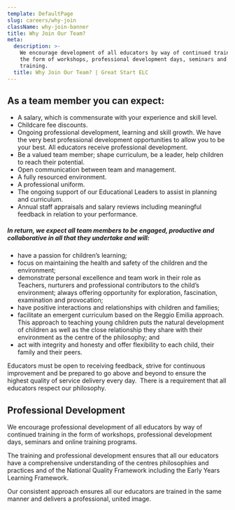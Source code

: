 ```yaml
---
template: DefaultPage
slug: careers/why-join
className: why-join-banner
title: Why Join Our Team?
meta:
  description: >-
    We encourage development of all educators by way of continued training in
    the form of workshops, professional development days, seminars and online
    training.
  title: Why Join Our Team? | Great Start ELC
---
```

## As a team member you can expect:

* A salary, which is commensurate with your experience and skill level.
* Childcare fee discounts.
* Ongoing professional development, learning and skill growth. We have the very best professional development opportunities to allow you to be your best. All educators receive professional development.
* Be a valued team member; shape curriculum, be a leader, help children to reach their potential.
* Open communication between team and management.
* A fully resourced environment.
* A professional uniform.
* The ongoing support of our Educational Leaders to assist in planning and curriculum.
* Annual staff appraisals and salary reviews including meaningful feedback in relation to your performance.

##### **In return, we expect all team members to be engaged, productive and collaborative in all that they undertake and will:**

* have a passion for children’s learning; 
* focus on maintaining the health and safety of the children and the environment;
* demonstrate personal excellence and team work in their role as Teachers, nurturers and professional contributors to the child’s environment; always offering opportunity for exploration, fascination, examination and provocation;
* have positive interactions and relationships with children and families;
* facilitate an emergent curriculum based on the Reggio Emilia approach. This approach to teaching young children puts the natural development of children as well as the close relationship they share with their environment as the centre of the philosophy; and 
* act with integrity and honesty and offer flexibility to each child, their family and their peers. 

Educators must be open to receiving feedback, strive for continuous improvement and be prepared to go above and beyond to ensure the highest quality of service delivery every day.  There is a requirement that all educators respect our philosophy.

## Professional Development

We encourage professional development of all educators by way of continued training in the form of workshops, professional development days, seminars and online training programs.

The training and professional development ensures that all our educators have a comprehensive understanding of the centres philosophies and practices and of the National Quality Framework including the Early Years Learning Framework.

Our consistent approach ensures all our educators are trained in the same manner and delivers a professional, united image.
